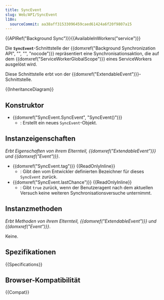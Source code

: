 ```yaml
---
title: SyncEvent
slug: Web/API/SyncEvent
l10n:
  sourceCommit: aa38aff31533096459caed61424a6f20f9807a15
---
```


{{APIRef("Background Sync")}}{{AvailableInWorkers("service")}}

Die **`SyncEvent`**-Schnittstelle der {{domxref("Background Synchronization API", "", "", "nocode")}} repräsentiert eine Synchronisationsaktion, die auf dem {{domxref("ServiceWorkerGlobalScope")}} eines ServiceWorkers ausgelöst wird.

Diese Schnittstelle erbt von der {{domxref("ExtendableEvent")}}-Schnittstelle.

{{InheritanceDiagram}}

## Konstruktor

- {{domxref("SyncEvent.SyncEvent", "SyncEvent()")}}
  - : Erstellt ein neues `SyncEvent`-Objekt.

## Instanzeigenschaften

_Erbt Eigenschaften von ihrem Elternteil, {{domxref("ExtendableEvent")}} und {{domxref("Event")}}_.

- {{domxref("SyncEvent.tag")}} {{ReadOnlyInline}}
  - : Gibt den vom Entwickler definierten Bezeichner für dieses `SyncEvent` zurück.
- {{domxref("SyncEvent.lastChance")}} {{ReadOnlyInline}}
  - : Gibt `true` zurück, wenn der Benutzeragent nach dem aktuellen Versuch keine weiteren Synchronisationsversuche unternimmt.

## Instanzmethoden

_Erbt Methoden von ihrem Elternteil, {{domxref("ExtendableEvent")}} und {{domxref("Event")}}_.

Keine.

## Spezifikationen

{{Specifications}}

## Browser-Kompatibilität

{{Compat}}
